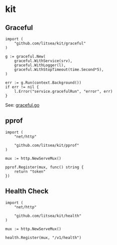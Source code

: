 # kit

## Graceful

```golang
import (
	"github.com/litsea/kit/graceful"
)

g := graceful.New(
	graceful.WithService(srv),
	graceful.WithLogger(l),
	graceful.WithStopTimeout(time.Second*5),
)

err := g.Run(context.Background())
if err != nil {
	l.Error("service.gracefulRun", "error", err)
}
```

See: [graceful.go](graceful/graceful.go)

## pprof

```golang
import (
	"net/http"

	"github.com/litsea/kit/pprof"
)

mux := http.NewServeMux()

pprof.Register(mux, func() string {
	return "token"
})
```

## Health Check

```golang
import (
	"net/http"

	"github.com/litsea/kit/health"
)

mux := http.NewServeMux()

health.Register(mux, "/v1/health")
```
